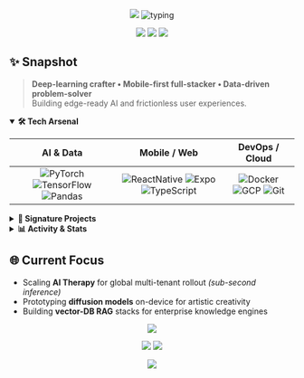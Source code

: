 <!-- ============================ HERO ============================ -->
<p align="center">
  <!-- Neon-blue top wave (no empty gap) -->
  <img src="https://capsule-render.vercel.app/api?type=waving&height=180&color=0:000000,50:0f49ff,100:56ccf2&section=header"/>
  
  <!-- Animated headline (cyan on black) -->
  <img src="https://readme-typing-svg.herokuapp.com/?font=Fira+Code&weight=700&size=38&pause=1000&color=56CCF2&center=true&vCenter=true&width=1000&height=75&lines=Bar%C4%B1%C5%9F+G%C3%Bcd%C3%BCl;AI+%E2%80%A2+Mobile+%E2%80%A2+Data+Science+Engineer;Turning+bold+ideas+into+production" alt="typing">
</p>

<!-- ====================== SOCIAL LINKS ====================== -->
<p align="center">
  <a href="https://www.linkedin.com/in/mehmetbarisgudul"><img src="https://img.shields.io/badge/LinkedIn-0A66C2?style=for-the-badge&logo=linkedin&logoColor=white&labelColor=000"/></a>
  <a href="mailto:mehmetbarisgudul@gmail.com"><img src="https://img.shields.io/badge/Gmail-EA4335?style=for-the-badge&logo=gmail&logoColor=white&labelColor=000"/></a>
  <a href="https://github.com/barisgudul"><img src="https://img.shields.io/badge/GitHub-FFFFFF?style=for-the-badge&logo=github&logoColor=000&labelColor=000"/></a>
</p>

<!-- ====================== QUICK PITCH ====================== -->
## ✨ Snapshot
> **Deep-learning crafter • Mobile-first full-stacker • Data-driven problem-solver**  
> Building edge-ready AI and frictionless user experiences.

<!-- ====================== TOOLBOX (COLLAPSIBLE) ====================== -->
<details open>
<summary><b>🛠️  Tech Arsenal</b></summary>

| AI & Data | Mobile / Web | DevOps / Cloud |
| :--: | :--: | :--: |
| ![PyTorch](https://img.shields.io/badge/PyTorch-ee4c2c?logo=pytorch&logoColor=white) ![TensorFlow](https://img.shields.io/badge/TensorFlow-ff6f00?logo=tensorflow&logoColor=white) ![Pandas](https://img.shields.io/badge/Pandas-150458?logo=pandas&logoColor=white) | ![ReactNative](https://img.shields.io/badge/React_Native-61dafb?logo=react&logoColor=000) ![Expo](https://img.shields.io/badge/Expo-000020?logo=expo&logoColor=white) ![TypeScript](https://img.shields.io/badge/TypeScript-3178c6?logo=typescript&logoColor=white) | ![Docker](https://img.shields.io/badge/Docker-2496ed?logo=docker&logoColor=white) ![GCP](https://img.shields.io/badge/GCP-4285f4?logo=google-cloud&logoColor=white) ![Git](https://img.shields.io/badge/Git-f05032?logo=git&logoColor=white) |

</details>

<!-- ====================== FEATURED PROJECTS ====================== -->
<details>
<summary><b>🚀  Signature Projects</b></summary>

<p align="center">
  <img src="https://github-readme-stats.vercel.app/api/pin/?username=barisgudul&repo=AI-Therapy-Assistant&theme=tokyonight&hide_border=true"/>
  <img src="https://github-readme-stats.vercel.app/api/pin/?username=barisgudul&repo=ANN-RealEstate-Regression&theme=tokyonight&hide_border=true"/>
  <img src="https://github-readme-stats.vercel.app/api/pin/?username=barisgudul&repo=Arduino_IOT&theme=tokyonight&hide_border=true"/>
</p>

</details>

<!-- ====================== GITHUB ANALYTICS ====================== -->
<details>
<summary><b>📊  Activity & Stats</b></summary>

<p align="center">
  <img src="https://github-readme-stats.vercel.app/api?username=barisgudul&show_icons=true&theme=tokyonight&hide_border=true&count_private=true" height="170"/>
  <img src="https://streak-stats.demolab.com?user=barisgudul&theme=tokyonight&hide_border=true" height="170"/>
</p>

<!-- animated contribution snake -->
<p align="center">
  <img src="https://raw.githubusercontent.com/barisgudul/barisgudul/output/github-contribution-grid-snake-dark.svg" alt="snake"/>
</p>

</details>

<!-- ====================== NOW / NEXT ====================== -->
## 🌐 Current Focus
- Scaling **AI Therapy** for global multi-tenant rollout *(sub-second inference)*  
- Prototyping **diffusion models** on-device for artistic creativity  
- Building **vector-DB RAG** stacks for enterprise knowledge engines  

<!-- ====================== CONNECT CALL-OUT ====================== -->
<p align="center">
  <img src="https://readme-typing-svg.herokuapp.com/?font=Fira+Code&weight=500&size=24&pause=1000&color=56CCF2&center=true&vCenter=true&width=800&height=50&lines=Got+a+vision%3F+Let's+code+it+together!" />
</p>

<p align="center">
  <a href="https://www.linkedin.com/in/mehmetbarisgudul"><img src="https://img.shields.io/badge/Chat-LinkedIn-0A66C2?style=for-the-badge&logo=linkedin&logoColor=white&labelColor=000"/></a>
  <a href="mailto:mehmetbarisgudul@gmail.com"><img src="https://img.shields.io/badge/Email-Me-56CCF2?style=for-the-badge&logo=gmail&logoColor=white&labelColor=000"/></a>
</p>

<!-- ============================ FOOTER ============================ -->
<p align="center">
  <img src="https://capsule-render.vercel.app/api?type=waving&color=56ccf2&height=160&section=footer"/>
</p>
